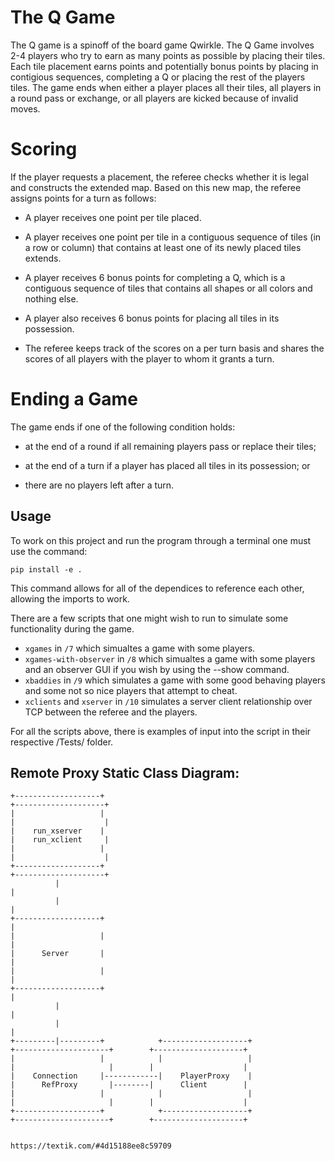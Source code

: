 # The Q Game

The Q game is a spinoff of the board game Qwirkle. The Q Game involves 2-4 players who try to earn as many points as possible by placing their tiles. Each tile placement earns points and potentially bonus points by placing in contigious sequences, completing a Q or placing the rest of the players tiles. The game ends when either a player places all their tiles, all players in a round pass or exchange, or all players are kicked because of invalid moves.

# Scoring

If the player requests a placement, the referee checks whether it is legal and constructs the extended map. Based on this new map, the referee assigns points for a turn as follows:
- A player receives one point per tile placed.

- A player receives one point per tile in a contiguous sequence of tiles (in a row or column) that contains at least one of its newly placed tiles extends.

- A player receives 6 bonus points for completing a Q, which is a contiguous sequence of tiles that contains all shapes or all colors and nothing else.

- A player also receives 6 bonus points for placing all tiles in its possession.

- The referee keeps track of the scores on a per turn basis and shares the scores of all players with the player to whom it grants a turn.
  
  
# Ending a Game

The game ends if one of the following condition holds:

- at the end of a round if all remaining players pass or replace their tiles;

- at the end of a turn if a player has placed all tiles in its possession; or

- there are no players left after a turn.


## Usage

To work on this project and run the program through a terminal one must use the command:
```
pip install -e .
```
This command allows for all of the dependices to reference each other, allowing the imports to work. 

There are a few scripts that one might wish to run to simulate some functionality during the game. <br>

- `xgames` in `/7` which simualtes a game with some players.
- `xgames-with-observer` in `/8` which simualtes a game with some players and an observer GUI if you wish by using the --show command.
- `xbaddies` in `/9` which simulates a game with some good behaving players and some not so nice players that attempt to cheat. 
- `xclients` and `xserver` in `/10` simulates a server client relationship over TCP between the referee and the players. 

<p> For all the scripts above, there is examples of input into the script in their respective /Tests/ folder. 

  
## Remote Proxy Static Class Diagram:

  
```
+-------------------+                                                                                 +--------------------+   
|                   |                                                                                 |                    |   
|    run_xserver    |                                                                                 |    run_xclient     |   
|                   |                                                                                 |                    |   
+-------------------+                                                                                 +--------------------+   
          |                                                                                                      |             
          |                                                                                                      |             
+-------------------+                                                                                            |             
|                   |                                                                                            |             
|      Server       |                                                                                            |             
|                   |                                                                                            |             
+-------------------+                                                                                            |             
          |                                                                                                      |             
          |                                                                                                      |             
+---------|---------+            +-------------------+                 +---------------------+        +--------------------+   
|                   |            |                   |                 |                     |        |                    |   
|    Connection     |------------|    PlayerProxy    |                 |      RefProxy       |--------|      Client        |   
|                   |            |                   |                 |                     |        |                    |   
+-------------------+            +-------------------+                 +---------------------+        +--------------------+   
                                                                                                                               
```
```
https://textik.com/#4d15188ee8c59709
```
